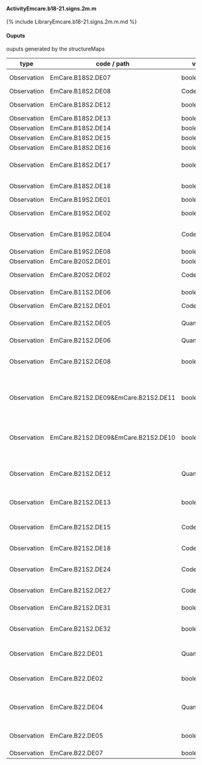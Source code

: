 #### ActivityEmcare.b18-21.signs.2m.m

{% include LibraryEmcare.b18-21.signs.2m.m.md %}
#### Ouputs

ouputs generated by the structureMaps

| type | code / path | valueType | Description |
|---|---|---|---|
| Observation | EmCare.B18S2.DE07 | boolean | Severe Chest Indrawing |
| Observation | EmCare.B18S2.DE08 | CodeableConcept | Movements |
| Observation | EmCare.B18S2.DE12 | boolean | Umbilicus Red or Pus Draining |
| Observation | EmCare.B18S2.DE13 | boolean | Skin Pustules |
| Observation | EmCare.B18S2.DE14 | boolean | Bulging fontanelle |
| Observation | EmCare.B18S2.DE15 | boolean | Flapping nostrils |
| Observation | EmCare.B18S2.DE16 | boolean | Irritability |
| Observation | EmCare.B18S2.DE17 | boolean | Umbilical redness gaining skin or oozing pus |
| Observation | EmCare.B18S2.DE18 | boolean | Purelent discharge from the eye(s) |
| Observation | EmCare.B19S2.DE01 | boolean | Yellow Skin |
| Observation | EmCare.B19S2.DE02 | boolean | Yellow Palms or Yellow Soles |
| Observation | EmCare.B19S2.DE04 | CodeableConcept | When did the Jaundice first appear? |
| Observation | EmCare.B19S2.DE08 | boolean | Yellow eyes |
| Observation | EmCare.B20S2.DE01 | boolean | Sunken Eyes |
| Observation | EmCare.B20S2.DE02 | CodeableConcept | Skin Pinch of Abdomen |
| Observation | EmCare.B11S2.DE06 | boolean | Restless and Irritable |
| Observation | EmCare.B21S2.DE01 | CodeableConcept | Weight Status |
| Observation | EmCare.B21S2.DE05 | Quantity | Breastfed how many times in 24 hours? |
| Observation | EmCare.B21S2.DE06 | Quantity | Sufficient feeds |
| Observation | EmCare.B21S2.DE08 | boolean | Young Infant receives food or fluids other than breast milk |
| Observation | EmCare.B21S2.DE09&EmCare.B21S2.DE11 | boolean | What milk is being given as a replacement feed?:Inappropriate replacement milk |
| Observation | EmCare.B21S2.DE09&EmCare.B21S2.DE10 | boolean | What milk is being given as a replacement feed?:Appropriate replacement milk |
| Observation | EmCare.B21S2.DE12 | Quantity | How many replacement feeds during the day and night (24 hours)? |
| Observation | EmCare.B21S2.DE13 | boolean | Sufficient replacement feeds (in 24 hours) |
| Observation | EmCare.B21S2.DE15 | CodeableConcept | How much milk is given at each feed? |
| Observation | EmCare.B21S2.DE18 | CodeableConcept | How is the milk prepared? |
| Observation | EmCare.B21S2.DE24 | CodeableConcept | How are the feeding utensils cleaned? |
| Observation | EmCare.B21S2.DE27 | CodeableConcept | Is infant given any breast milk at all? |
| Observation | EmCare.B21S2.DE31 | boolean | Ulcers or White Patches in Mouth |
| Observation | EmCare.B21S2.DE32 | boolean | Unable to check if Ulcers or White Patches in Mouth |
| Observation | EmCare.B22.DE01 | Quantity | Respiratory Rate (breaths per minute) |
| Observation | EmCare.B22.DE02 | boolean | Unable to perform Respiratory Rate at this time |
| Observation | EmCare.B22.DE04 | Quantity | Respiratory Rate Second Count (breaths per minute) |
| Observation | EmCare.B22.DE05 | boolean | Respiratory Rate Second Count Not Possible |
| Observation | EmCare.B22.DE07 | boolean | Fast Breathing |

